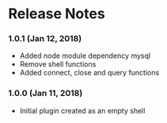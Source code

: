 # Release Notes

### 1.0.1 (Jan 12, 2018)
* Added node module dependency mysql
* Remove shell functions
* Added connect, close and query functions

### 1.0.0 (Jan 11, 2018)
* Initial plugin created as an empty shell
